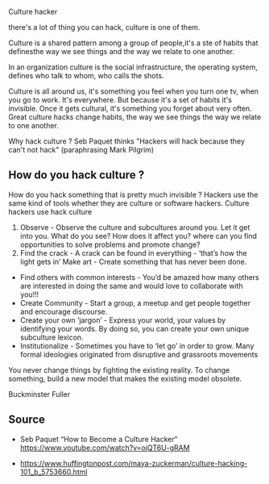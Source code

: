 Culture hacker

there's a lot of thing you can hack, culture is one of them.

Culture is a shared pattern among a group of people,it's a ste of habits that definesthe way we see things and the way we relate to one another.

In an organization culture is the social infrastructure, the operating system, defines who talk to whom, who calls the shots.

Culture is all around us, it's something you feel when you turn one tv, when you go to work. It's everywhere. But because it's a set of habits it's invisible. Once it gets cultural, it's something you forget about very often. Great culture hacks change habits, the way we see things the way we relate to one another.


Why hack culture ? Seb Paquet thinks "Hackers will hack because they can't not hack" (paraphrasing Mark Pilgrim)

## How do you hack culture ?
How do you hack something that is pretty much invisible ? Hackers use the same kind of tools whether they are culture or software hackers. Culture hackers use hack culture





1. Observe - Observe the culture and subcultures around you. Let it get into you. What do you see? How does it affect you? where can you find opportunities to solve problems and promote change?
2. Find the crack - A crack can be found in everything - ‘that’s how the light gets in’
Make art - Create something that has never been done.
- Find others with common interests - You’d be amazed how many others are interested in doing the same and would love to collaborate with you!!!
- Create Community - Start a group, a meetup and get people together and encourage discourse.
- Create your own ‘jargon’ - Express your world, your values by identifying your words. By doing so, you can create your own unique subculture lexicon.
- Institutionalize - Sometimes you have to ‘let go’ in order to grow. Many formal ideologies originated from disruptive and grassroots movements




You never change things by fighting the existing reality. To change something, build a new model that makes the existing model obsolete.

Buckminster Fuller


## Source

-  Seb Paquet “How to Become a Culture Hacker“ https://www.youtube.com/watch?v=ojQT6U-gRAM

- https://www.huffingtonpost.com/maya-zuckerman/culture-hacking-101_b_5753660.html
